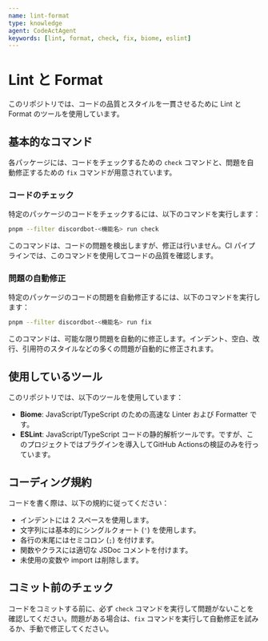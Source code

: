 ```yaml
---
name: lint-format
type: knowledge
agent: CodeActAgent
keywords: [lint, format, check, fix, biome, eslint]
---
```


# Lint と Format

このリポジトリでは、コードの品質とスタイルを一貫させるために Lint と Format のツールを使用しています。

## 基本的なコマンド

各パッケージには、コードをチェックするための `check` コマンドと、問題を自動修正するための `fix` コマンドが用意されています。

### コードのチェック

特定のパッケージのコードをチェックするには、以下のコマンドを実行します：

```bash
pnpm --filter discordbot-<機能名> run check
```

このコマンドは、コードの問題を検出しますが、修正は行いません。CI パイプラインでは、このコマンドを使用してコードの品質を確認します。

### 問題の自動修正

特定のパッケージのコードの問題を自動修正するには、以下のコマンドを実行します：

```bash
pnpm --filter discordbot-<機能名> run fix
```

このコマンドは、可能な限り問題を自動的に修正します。インデント、空白、改行、引用符のスタイルなどの多くの問題が自動的に修正されます。

## 使用しているツール

このリポジトリでは、以下のツールを使用しています：

* **Biome**: JavaScript/TypeScript のための高速な Linter および Formatter です。
* **ESLint**: JavaScript/TypeScript コードの静的解析ツールです。ですが、このプロジェクトではプラグインを導入してGitHub Actionsの検証のみを行っています。

## コーディング規約

コードを書く際は、以下の規約に従ってください：

* インデントには 2 スペースを使用します。
* 文字列には基本的にシングルクォート (`'`) を使用します。
* 各行の末尾にはセミコロン (`;`) を付けます。
* 関数やクラスには適切な JSDoc コメントを付けます。
* 未使用の変数や import は削除します。

## コミット前のチェック

コードをコミットする前に、必ず `check` コマンドを実行して問題がないことを確認してください。問題がある場合は、`fix` コマンドを実行して自動修正を試みるか、手動で修正してください。
